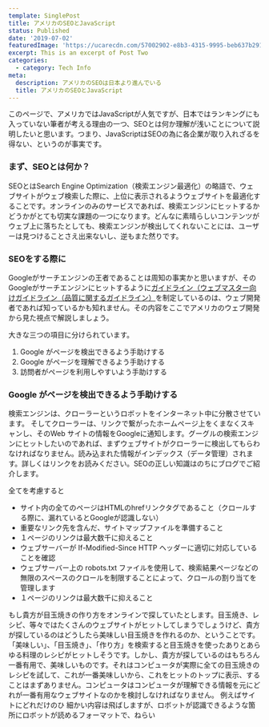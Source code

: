 ```yaml
---
template: SinglePost
title: アメリカのSEOとJavaScript
status: Published
date: '2019-07-02'
featuredImage: 'https://ucarecdn.com/57002902-e8b3-4315-9995-beb637b29128/'
excerpt: This is an excerpt of Post Two
categories:
  - category: Tech Info
meta:
  description: アメリカのSEOは日本より進んでいる
  title: アメリカのSEOとJavaScript
---
```


このページで、アメリカではJavaScriptが人気ですが、日本ではランキングにも入っていない筆者が考える理由の一つ、SEOとは何か理解が浅いことについて説明したいと思います。つまり、JavaScriptはSEOの為に各企業が取り入れざるを得ない、というのが事実です。

### まず、SEOとは何か？
SEOとはSearch Engine Optimization（検索エンジン最適化）の略語で、ウェブサイトがウェブ検索した際に、上位に表示されるようウェブサイトを最適化することです。オンラインのみのサービスであれば、検索エンジンにヒットするかどうかがとても切実な課題の一つになります。どんなに素晴らしいコンテンツがウェブ上に落ちたとしても、検索エンジンが検出してくれないことには、ユーザーは見つけることさえ出来ないし、逆もまた然りです。

### SEOをする際に
Googleがサーチエンジンの王者であることは周知の事実かと思いますが、そのGoogleがサーチエンジンにヒットするように[ガイドライン（ウェブマスター向けガイドライン（品質に関するガイドライン）](https://support.google.com/webmasters/answer/35769?hl=ja)を制定しているのは、ウェブ開発者であれば知っているかも知れません。その内容をここでアメリカのウェブ開発から見た視点で解説しましょう。

大きな三つの項目に分けられています。

1. Google がページを検出できるよう手助けする
2. Google がページを理解できるよう手助けする
3. 訪問者がページを利用しやすいよう手助けする

### Google がページを検出できるよう手助けする

検索エンジンは、クローラーというロボットをインターネット中に分散させています。
そしてクローラーは、リンクで繋がったホームページ上をくまなくスキャンし、そのWeb サイトの情報をGoogleに通知します。グーグルの検索エンジンにヒットしたいのであれば、まずウェブサイトがクローラーに検出してもらわなければなりません。読み込まれた情報がインデックス（データ管理）されます。詳しくはリンクをお読みください。SEOの正しい知識はのちにブログでご紹介します。


全てを考慮すると

* サイト内の全てのページはHTMLのhrefリンクタグであること（クロールする際に、漏れているとGoogleが認識しない）
* 重要なリンク先を含んだ、サイトマップファイルを準備すること
* １ページのリンクは最大数千に抑えること
* ウェブサーバーが If-Modified-Since HTTP ヘッダーに適切に対応していることを確認
* ウェブサーバー上の robots.txt ファイルを使用して、検索結果ページなどの無限のスペースのクロールを制限することによって、クロールの割り当てを管理します
* １ページのリンクは最大数千に抑えること



もし貴方が目玉焼きの作り方をオンラインで探していたとします。目玉焼き、レシピ、等々ではたくさんのウェブサイトがヒットしてしまうでしょうけど、貴方が探しているのはどうしたら美味しい目玉焼きを作れるのか、ということです。「美味しい」、「目玉焼き」、「作り方」を検索すると目玉焼きを使ったありとあらゆる料理のレシピがヒットしそうです。しかし、貴方が探しているのはもちろん一番有用で、美味しいものです。それはコンピュータが実際に全ての目玉焼きのレシピを試して、これが一番美味しいから、これをヒットのトップに表示、することはまずありません。コンピュータはコンピュータが理解できる情報を元にどれが一番有用なウェブサイトなのかを検討しなければなりません。
例えばサイトにどれだけのひ
細かい内容は飛ばしますが、ロボットが認識できるような箇所にロボットが読めるフォーマットで、ねらい